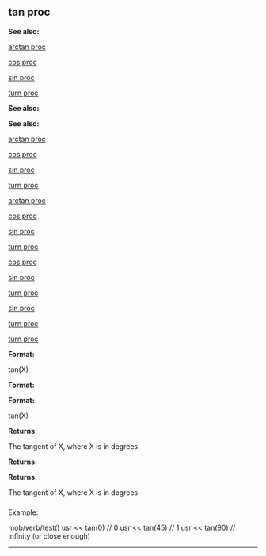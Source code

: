 

 tan proc
----------




**See also:** 


[arctan proc](#/proc/arctan) 

[cos proc](#/proc/cos) 

[sin proc](#/proc/sin) 

[turn proc](#/proc/turn) 






**See also:** 

**See also:**

[arctan proc](#/proc/arctan) 

[cos proc](#/proc/cos) 

[sin proc](#/proc/sin) 

[turn proc](#/proc/turn) 




[arctan proc](#/proc/arctan)

[cos proc](#/proc/cos) 

[sin proc](#/proc/sin) 

[turn proc](#/proc/turn) 



[cos proc](#/proc/cos)

[sin proc](#/proc/sin) 

[turn proc](#/proc/turn) 


[sin proc](#/proc/sin)

[turn proc](#/proc/turn) 

[turn proc](#/proc/turn)


**Format:** 


 tan(X)
 


**Format:** 

**Format:**

 tan(X)



**Returns:** 


 The tangent of X, where X is in degrees.
 


**Returns:** 

**Returns:**

 The tangent of X, where X is in degrees.

### 
 Example:



 mob/verb/test()
 usr << tan(0) // 0
 usr << tan(45) // 1
 usr << tan(90) // infinity (or close enough)



---


